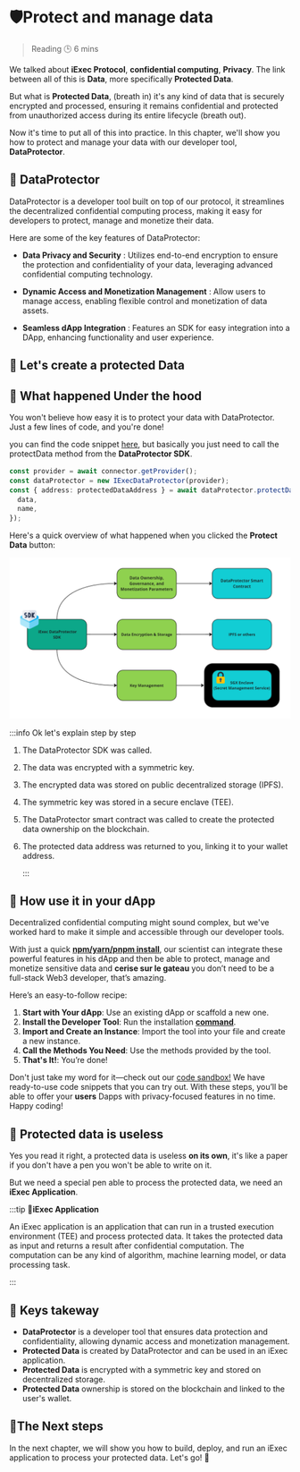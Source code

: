 <script setup>
import ProtectData from '../../components/ProtectData.vue';
</script>

# 🛡️Protect and manage data

> Reading 🕒 6 mins

We talked about **iExec Protocol**, **confidential computing**, **Privacy**. The
link between all of this is **Data**, more specifically **Protected Data**.

But what is **Protected Data**, (breath in) it's any kind of data that is
securely encrypted and processed, ensuring it remains confidential and protected
from unauthorized access during its entire lifecycle (breath out).

Now it's time to put all of this into practice. In this chapter, we'll show you
how to protect and manage your data with our developer tool, **DataProtector**.

## 🧩 DataProtector

DataProtector is a developer tool built on top of our protocol, it streamlines
the decentralized confidential computing process, making it easy for developers
to protect, manage and monetize their data.

Here are some of the key features of DataProtector:

- **Data Privacy and Security** : Utilizes end-to-end encryption to ensure the
  protection and confidentiality of your data, leveraging advanced confidential
  computing technology.

- **Dynamic Access and Monetization Management** : Allow users to manage access,
  enabling flexible control and monetization of data assets.

- **Seamless dApp Integration** : Features an SDK for easy integration into a
  DApp, enhancing functionality and user experience.

## 🧩 Let's create a protected Data

<ProtectData />

## 🧩 What happened Under the hood

You won't believe how easy it is to protect your data with DataProtector. Just a
few lines of code, and you're done!

you can find the code snippet
[here](https://codesandbox.io/p/github/iExecBlockchainComputing/dataprotector-sandbox/main?file=%2Fsrc%2Fmain.tsx%3A18%2C7&preventWorkspaceRedirect=true),
but basically you just need to call the protectData method from the
**DataProtector SDK**.

```typescript
const provider = await connector.getProvider();
const dataProtector = new IExecDataProtector(provider);
const { address: protectedDataAddress } = await dataProtector.protectData({
  data,
  name,
});
```

Here's a quick overview of what happened when you clicked the **Protect Data**
button:

![alt text](/assets/hello-world/dataprotector.png)

:::info Ok let's explain step by step

1. The DataProtector SDK was called.
2. The data was encrypted with a symmetric key.
3. The encrypted data was stored on public decentralized storage (IPFS).
4. The symmetric key was stored in a secure enclave (TEE).
5. The DataProtector smart contract was called to create the protected data
   ownership on the blockchain.
6. The protected data address was returned to you, linking it to your wallet
   address.

   :::

## 🧩 How use it in your dApp

Decentralized confidential computing might sound complex, but we've worked hard
to make it simple and accessible through our developer tools.

With just a quick
[**npm/yarn/pnpm install**](https://www.npmjs.com/package/@iexec/dataprotector),
our scientist can integrate these powerful features in his dApp and then be able
to protect, manage and monetize sensitive data and **cerise sur le gateau** you
don’t need to be a full-stack Web3 developer, that’s amazing.

Here’s an easy-to-follow recipe:

1. **Start with Your dApp**: Use an existing dApp or scaffold a new one.
2. **Install the Developer Tool**: Run the installation
   [**command**](https://www.npmjs.com/package/@iexec/dataprotector).
3. **Import and Create an Instance**: Import the tool into your file and create
   a new instance.
4. **Call the Methods You Need**: Use the methods provided by the tool.
5. **That's It!**: You’re done!

Don't just take my word for it—check out our
[code sandbox!](https://codesandbox.io/p/github/iExecBlockchainComputing/dataprotector-sandbox/main?file=%2Fsrc%2Fmain.tsx%3A18%2C7&preventWorkspaceRedirect=true)
We have ready-to-use code snippets that you can try out. With these steps,
you’ll be able to offer your **users** Dapps with privacy-focused features in no
time. Happy coding!

## 🧩 Protected data is useless

Yes you read it right, a protected data is useless **on its own**, it's like a
paper if you don't have a pen you won't be able to write on it.

But we need a special pen able to process the protected data, we need an **iExec
Application**.

:::tip 🚨**iExec Application**

An iExec application is an application that can run in a trusted execution
environment (TEE) and process protected data. It takes the protected data as
input and returns a result after confidential computation. The computation can
be any kind of algorithm, machine learning model, or data processing task.

:::

## 🧩 Keys takeway

- **DataProtector** is a developer tool that ensures data protection and
  confidentiality, allowing dynamic access and monetization management.
- **Protected Data** is created by DataProtector and can be used in an iExec
  application.
- **Protected Data** is encrypted with a symmetric key and stored on
  decentralized storage.
- **Protected Data** ownership is stored on the blockchain and linked to the
  user's wallet.

## 💫The Next steps

In the next chapter, we will show you how to build, deploy, and run an iExec
application to process your protected data. Let's go! 🚀
